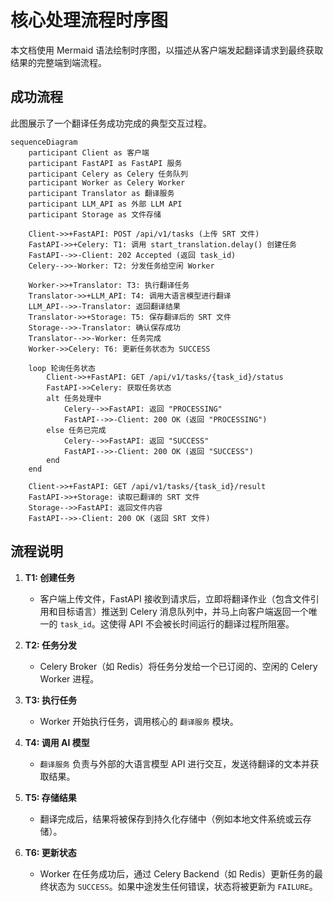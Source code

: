 # 核心处理流程时序图

本文档使用 Mermaid 语法绘制时序图，以描述从客户端发起翻译请求到最终获取结果的完整端到端流程。

## 成功流程

此图展示了一个翻译任务成功完成的典型交互过程。

```mermaid
sequenceDiagram
    participant Client as 客户端
    participant FastAPI as FastAPI 服务
    participant Celery as Celery 任务队列
    participant Worker as Celery Worker
    participant Translator as 翻译服务
    participant LLM_API as 外部 LLM API
    participant Storage as 文件存储

    Client->>+FastAPI: POST /api/v1/tasks (上传 SRT 文件)
    FastAPI->>+Celery: T1: 调用 start_translation.delay() 创建任务
    FastAPI-->>-Client: 202 Accepted (返回 task_id)
    Celery-->>-Worker: T2: 分发任务给空闲 Worker
    
    Worker->>+Translator: T3: 执行翻译任务
    Translator->>+LLM_API: T4: 调用大语言模型进行翻译
    LLM_API-->>-Translator: 返回翻译结果
    Translator->>+Storage: T5: 保存翻译后的 SRT 文件
    Storage-->>-Translator: 确认保存成功
    Translator-->>-Worker: 任务完成
    Worker->>Celery: T6: 更新任务状态为 SUCCESS
    
    loop 轮询任务状态
        Client->>+FastAPI: GET /api/v1/tasks/{task_id}/status
        FastAPI->>Celery: 获取任务状态
        alt 任务处理中
            Celery-->>FastAPI: 返回 "PROCESSING"
            FastAPI-->>-Client: 200 OK (返回 "PROCESSING")
        else 任务已完成
            Celery-->>FastAPI: 返回 "SUCCESS"
            FastAPI-->>-Client: 200 OK (返回 "SUCCESS")
        end
    end

    Client->>+FastAPI: GET /api/v1/tasks/{task_id}/result
    FastAPI->>+Storage: 读取已翻译的 SRT 文件
    Storage-->>FastAPI: 返回文件内容
    FastAPI-->>-Client: 200 OK (返回 SRT 文件)
```

## 流程说明

1.  **T1: 创建任务**
    - 客户端上传文件，FastAPI 接收到请求后，立即将翻译作业（包含文件引用和目标语言）推送到 Celery 消息队列中，并马上向客户端返回一个唯一的 `task_id`。这使得 API 不会被长时间运行的翻译过程所阻塞。

2.  **T2: 任务分发**
    - Celery Broker（如 Redis）将任务分发给一个已订阅的、空闲的 Celery Worker 进程。

3.  **T3: 执行任务**
    - Worker 开始执行任务，调用核心的 `翻译服务` 模块。

4.  **T4: 调用 AI 模型**
    - `翻译服务` 负责与外部的大语言模型 API 进行交互，发送待翻译的文本并获取结果。

5.  **T5: 存储结果**
    - 翻译完成后，结果将被保存到持久化存储中（例如本地文件系统或云存储）。

6.  **T6: 更新状态**
    - Worker 在任务成功后，通过 Celery Backend（如 Redis）更新任务的最终状态为 `SUCCESS`。如果中途发生任何错误，状态将被更新为 `FAILURE`。 